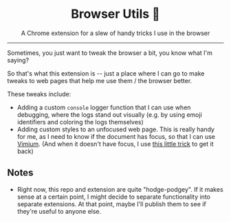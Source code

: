 <div align="center">
  <h1>Browser Utils 🐧</h1>
  <p>A Chrome extension for a slew of handy tricks I use in the browser
</div>

<hr />

Sometimes, you just want to tweak the browser a bit, you know what I'm saying?

So that's what this extension is -- just a place where I can go to make tweaks to web pages that help me use them / the browser better.

These tweaks include:

- Adding a custom `console` logger function that I can use when debugging, where the logs stand out visually (e.g. by using emoji identifiers and coloring the logs themselves)
- Adding custom styles to an unfocused web page. This is really handy for me, as I need to know if the document has focus, so that I can use [Vimium](https://github.com/philc/vimium#readme). (And when it doesn't have focus, I use [this little trick](https://abramczyk.dev/web-page-focus/) to get it back)

## Notes

- Right now, this repo and extension are quite "hodge-podgey". If it makes sense at a certain point, I might decide to separate functionality into separate extensions. At that point, maybe I'll publish them to see if they're useful to anyone else.